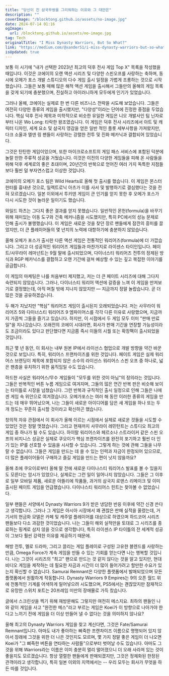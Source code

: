 ```yaml
---
title: "당신이 진 삼국무쌍을 그리워하는 이유와 그 대안은"
description: ""
coverImage: "/blocktong.github.io/assets/no-image.jpg"
date: 2024-07-14 01:16
ogImage: 
  url: /blocktong.github.io/assets/no-image.jpg
tag: Tech
originalTitle: "I Miss Dynasty Warriors, But So What?"
link: "https://medium.com/@xander51/i-miss-dynasty-warriors-but-so-what-abfe43112516"
isUpdated: true
---
```





보통 이 시기에 "내가 선택한 2023년 최고의 덕후 전사 게임 Top X" 목록을 작성했을 때입니다. 이것은 코에이의 오랜 액션 시리즈 및 다양한 스핀오프를 사랑하는 축하며, 동시에 오메가 포스 개발 스튜디오의 다수 게임 출시 일정을 가볍게 조롱하는 것으로 시작했습니다. 그들은 보통 매해 많은 해적 액션 게임을 출시해서 그들만의 올해의 게임 목록을 갖게 되기에 충분했으며, 진실하고 아이러니하게 모두에게 인기가 있었습니다.

그러나 올해, 코에이는 실제로 한 번 다른 비즈니스 전략을 시도해 보았습니다. 그들은 여전히 다양한 종류의 게임을 출시했지만, "다양성"이라는 단어에 진정한 중점을 두었습니다. 핵심 덕후 전사 제목과 미학적으로 비슷한 유일한 게임은 니오 개발사인 팀 닌자로부터 나온 Wo Long: 타락한 왕조였습니다. 이 게임은 덕후 전사 시리즈에서 아트 및 캐릭터 디자인, 세계 요소 및 삼국지 영감을 얻은 일반 적인 플롯 세부사항을 가져왔지만, 다크 소울과 엘덴 링 팬들이 사랑하는 강렬한 전투 및 진화 메카닉과 결합되어 있었습니다.

그것은 탄탄한 게임이었으며, 또한 마이크로소프트의 게임 패스 서비스에 포함된 덕분에 놀랄 만한 주류적 성공을 거뒀습니다. 이것은 이전의 다양한 게임들을 피해 온 사람들을 위해 덕후 세계로의 좋은 초대이며, 20년간의 반복으로 얻어진 여러 가지 독특한 지점들보다 훨씬 덜 부자연스럽고 이상한 것입니다.

코에이의 오메가 포스 팀은 Wild Hearts로 올해 첫 출시를 했습니다. 이 게임은 몬스터 헌터를 흉내낸 것으로, 일렉트로닉 아츠가 이를 사서 및 발행하기로 결심했다는 것을 전혀 모르겠습니다. 일본 이외에서 투키덴 게임이 큰 인기를 얻지 못한 후 오메가 포스가 다시 시도한 것이 놀라운 일이기도 했습니다.

<div class="content-ad"></div>

와일드 하츠는 그다지 좋은 결과를 얻지 못했습니다. 일반적인 몬헌(formula)을 바꾸기 위해 재미있는 이동 도구와 건축 메커니즘을 시도했지만, 특히 PC에서의 성능 문제로 인해 출시가 불행했습니다. 이 게임은 새로운 것을 찾던 장르 팬들에게 잠깐의 흥미를 끌었지만, 더 큰 플레이어들의 몇 년치의 노력에 대항하기에 충분하지 않았습니다.

올해 오메가 포스가 출시한 다른 액션 게임은 전통적인 워리어즈(formula)에 더 가깝습니다. 그리고 더 성공적인 워리어즈 게임들과 마찬가지로 라이센스 타이인입니다. 페이트/사무라이 레마넌트는 9월 말에 출시되었으며, 다이너스티 워리어즈 전투의 정제된 방식과 RGP 메카닉스를 결합하고 오랜 기간에 걸쳐 예상할 수 있는 깊고 복잡한 이야기를 공급합니다.

이 게임의 마케팅은 나를 처음부터 제지했고, 저는 더 큰 페이트 시리즈에 대해 그다지 숙련되지 않았습니다. 그러나, 다이너스티 워리어 액션에 갈증을 느껴 이 게임을 만져보기로 결정했는데, 아직 며칠 밖에 지나지 않았지만 — 지금까지 정말 놀랍습니다. 곧 더 많은 것을 공유하겠습니다.

두 해가 지났지만 “핵심” 워리어즈 게임이 출시된지 오래되었습니다. 저는 사무라이 워리어즈 5와 다이너스티 워리어즈 9 엠파이어스를 각각 다른 이유로 사랑했으며, 지금까지 가끔씩 그들을 즐기고 있습니다. 하지만, 이 시점에서 두 게임 모두 이미 "판매 만료일"을 지나갔습니다. 오래전의 코에이 시대라면, 회사가 판매 기간을 연장할 가능성이라도 조금이라도 있다고 판단했다면 지금쯤 즉시 이들의 시퀄 또는 확장팩이 출시되었을 것입니다.

<div class="content-ad"></div>

최근 몇 년 동안, 이 회사는 내부 원본 IP에서 라이선스 협업으로 개발 방향을 약간 바꾼 것으로 보입니다. 특히, 워리어스 프랜차이즈를 위한 것입니다. 페이트 게임은 실제 워리어스 브랜딩이 제목에 포함되지 않은 소수의 라이선스 워리어스 스핀 오프 중 하나로, 넓은 팬층을 유치하기 위한 움직임일 수도 있습니다.

하드한 사실은 워리어스/무수 게임들이 "모두를 위한 것이 아님"의 정의라는 것입니다. 그들은 반복적인 버튼 누름 게임으로 여겨지며, 그들의 많은 연간 반복 판은 비슷해 보이는 타이틀로 시장을 넘쳤습니다. 그런 반복과 규칙적인 출시 일정으로 인해 그들은 나에겐 게임 속 위안으로 여겨졌습니다. 오메가포스는 여러 해 동안 이러한 종류의 게임을 만드는 데 매우 뛰어났으며, 나는 그들이 새로운 아이디어를 담은 새 게임을 하나 또는 두 개 정도는 꾸준히 출시할 것이라고 확신하곤 했습니다.

창의적 자유 관점에서 이 회사가 올해 이르는 시점에서 실제로 새로운 것들을 시도할 수 있었던 것은 정말 멋졌습니다. 그리고 현재까지 사무라이 레민턴트는 스튜디오 최고의 게임 중 하나가 될 수도 있습니다. 하이랄 워리어스와 페르소나 스트라이커 같은 스핀 오프의 비지니스 성공은 실제로 쿠오이가 핵심 프랜차이즈를 완전히 포기하고 훨씬 더 인기 있는 IP를 선호할 수 있음을 시사할 수 있습니다. 그렇게 하는 것에 관해 그들을 나무랄 수 없습니다. 그들은 게임을 만드는 데 쓸 수 있는 인력과 자금이 한정되어 있으므로, 더 많은 플레이어들이 구매하고 즐길 게임을 만드는 편이 낫지 않을까요?

올해 초에 쿠오이로부터 올해 말 전에 새로운 다이나스티 워리어스 발표를 볼 수 있을지도 모른다는 암시가 있었으나, 실제로는 그런 일이 일어나지 않았습니다. 그들은 그 이후로 일부 모바일 제품, 새로운 아뜰리에 작품들, 과거의 삼국지 로맨스 리메이크 및 이미 출시된 페이트 게임을 언급했습니다. 다이나스티 워리어스 힌트는 찾아볼 수 없었습니다.

<div class="content-ad"></div>

일부 팬들은 서양에서 Dynasty Warriors 9가 받은 냉담한 반응 이후에 약간 신경 쓴다고 생각합니다. 그러나 그 게임은 아시아 시장에서 꽤 괜찮은 판매 실적을 올렸는데, 거기서의 현금화 모델은 카페 및 캐주얼 플레이어를 대상으로 하였으며 하드코어 시리즈 팬들보다 다소 과감한 것이었습니다. 나는 그들이 해외 실적만을 토대로 그 시리즈를 종료하는 핑계로 삼지 않을 것으로 생각합니다, 특히 라이센스 IP 타이틀의 전 세계적 성공이 그보다 훨씬 강력한 이유를 제공하기 때문에.

해방 전투, 멜로 드라마, 그리고 끌리는 게임 플레이로 구성된 고유한 블렌드를 사랑하는만큼, Omega Force가 계속 게임을 만들 수 있는 기회를 얻는다면 나는 행복할 것입니다. 나는 그것이 시리즈의 "최고" 팬으로 만드는 것 같지 않다는 것을 알고 있지만, 현대 비디오 게임을 제작하는 데 필요한 자금과 시간이 더 많이 들어가려고 할만한 수요가 있는지 확신할 수 없습니다. Samurai Remnant은 다양한 플랫폼에서 발매되었으며 모든 플랫폼에서 원활하게 작동합니다. Dynasty Warriors 9 Empires는 9의 오픈 월드 위에 전통적인 기계를 어색하게 밀어넣으려 시도했으며, PS5에서는 괜찮았지만 잠재적으로 유망한 스위치 포트는 20프레임 미만의 장애물로 가득 찼습니다.

글에서 스크린샷을 찍기 위해 재방문해도 그렇지만 여전히 메스지요. 최하의 팬들인 나와 같이 게임을 사고 "완전한 메스"라고 부르는 게임은 Koei가 이 방향으로 나아가야 한다고 느끼기 전에 게임을 더 이상 만들어 낼 수 없다는 것을 의미하지 않나요?

올해 최고의 Dynasty Warriors 게임을 찾고 계신다면, 그것은 Fate/Samurai Remnant입니다. 아마도 내가 좋아하는 삐죽한 프랜차이즈 이름으로 명명되어 있지 않아서 장래에 그것을 위한 더 나은 것인지도 모르며, 몇 가지 정말 좋은 게임이 더 나오면 Koei가 "그 삐죽한 버튼을 연타하는 사람들"으로부터 벗어날 수도 있습니다. 아마도 그것을 위해 Warriors라는 이름은 이미 충분히 멀리 떨어졌으니 더 오래 사라져 있는 것이 좋을지도 모르겠습니다. 항상 열렬한 팬들에게 판매되겠지만, 그것은 정체화된 한정된 관객이라고 생각합니다, 특히 일본 이외의 지역에서는 -- 우리 모두는 회사가 무엇을 하든 따를 것입니다.